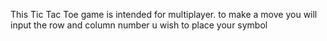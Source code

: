 This Tic Tac Toe game is intended for multiplayer. to make a move you will input the row and column number u wish to place your symbol
